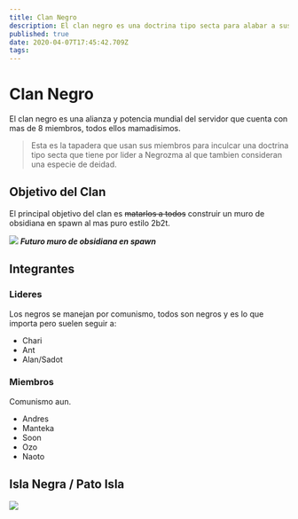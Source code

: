 ```yaml
---
title: Clan Negro
description: El clan negro es una doctrina tipo secta para alabar a sus dioses Negrozma y Abduzkan el pez
published: true
date: 2020-04-07T17:45:42.709Z
tags: 
---
```


# Clan Negro
El clan negro es una alianza y potencia mundial del servidor que cuenta con mas de 8 miembros, todos ellos mamadisimos.

> Esta es la tapadera que  usan sus miembros para inculcar una doctrina tipo secta que tiene por lider a Negrozma al que tambien consideran una especie de deidad.

## Objetivo del Clan

El principal objetivo del clan es ~~matarlos a todos~~ construir un muro de obsidiana en spawn al mas puro estilo 2b2t.

![](https://static.miraheze.org/2builders2toolswiki/thumb/2/25/THEWALL1.png/300px-THEWALL1.png)
***Futuro muro de obsidiana en spawn***

## Integrantes
### Lideres
Los negros se manejan por comunismo, todos son negros y es lo que importa
pero suelen seguir a: 
- Chari
- Ant
- Alan/Sadot
### Miembros
Comunismo aun.
- Andres
- Manteka
- Soon
- Ozo
- Naoto

## Isla Negra / Pato Isla

![](https://cdn.discordapp.com/attachments/545128014942437376/697139825974837328/2020-04-06_21.44.22.png)